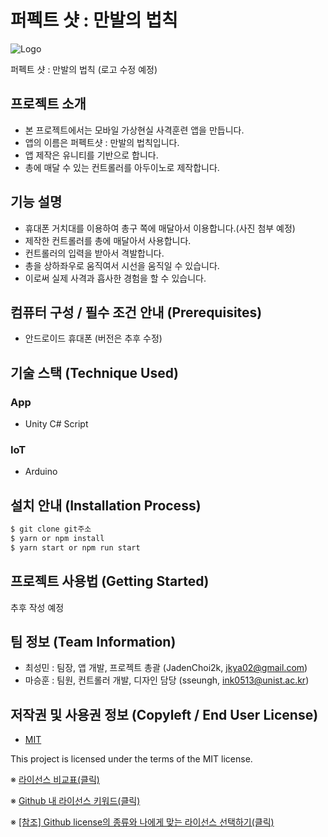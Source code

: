 # 퍼펙트 샷 : 만발의 법칙
![Logo](blob:null/c4652246-0a2f-4ae0-b06a-7772a1f13aed)

퍼펙트 샷 : 만발의 법칙 (로고 수정 예정)

## 프로젝트 소개
- 본 프로젝트에서는 모바일 가상현실 사격훈련 앱을 만듭니다.
- 앱의 이름은 퍼펙트샷 : 만발의 법칙입니다.
- 앱 제작은 유니티를 기반으로 합니다.
- 총에 매달 수 있는 컨트롤러를 아두이노로 제작합니다.


## 기능 설명
 - 휴대폰 거치대를 이용하여 총구 쪽에 매달아서 이용합니다.(사진 첨부 예정)
 - 제작한 컨트롤러를 총에 매달아서 사용합니다.
 - 컨트롤러의 입력을 받아서 격발합니다.
 - 총을 상하좌우로 움직여서 시선을 움직일 수 있습니다.
 - 이로써 실제 사격과 흡사한 경험을 할 수 있습니다.

## 컴퓨터 구성 / 필수 조건 안내 (Prerequisites)
* 안드로이드 휴대폰 (버전은 추후 수정)

## 기술 스택 (Technique Used) 
### App
 -  Unity C# Script
 
### IoT
 -  Arduino

## 설치 안내 (Installation Process)
```bash
$ git clone git주소
$ yarn or npm install
$ yarn start or npm run start
```

## 프로젝트 사용법 (Getting Started)
추후 작성 예정
 
## 팀 정보 (Team Information)
- 최성민 : 팀장, 앱 개발, 프로젝트 총괄 (JadenChoi2k, jkya02@gmail.com)
- 마승훈 : 팀원, 컨트롤러 개발, 디자인 담당 (sseungh, ink0513@unist.ac.kr)

## 저작권 및 사용권 정보 (Copyleft / End User License)
 * [MIT](https://github.com/osam2020-WEB/Sample-ProjectName-TeamName/blob/master/license.md)

This project is licensed under the terms of the MIT license.

※ [라이선스 비교표(클릭)](https://olis.or.kr/license/compareGuide.do)

※ [Github 내 라이선스 키워드(클릭)](https://docs.github.com/en/github/creating-cloning-and-archiving-repositories/creating-a-repository-on-github/licensing-a-repository)

※ [\[참조\] Github license의 종류와 나에게 맞는 라이선스 선택하기(클릭)](https://flyingsquirrel.medium.com/github-license%EC%9D%98-%EC%A2%85%EB%A5%98%EC%99%80-%EB%82%98%EC%97%90%EA%B2%8C-%EB%A7%9E%EB%8A%94-%EB%9D%BC%EC%9D%B4%EC%84%A0%EC%8A%A4-%EC%84%A0%ED%83%9D%ED%95%98%EA%B8%B0-ae29925e8ff4)
